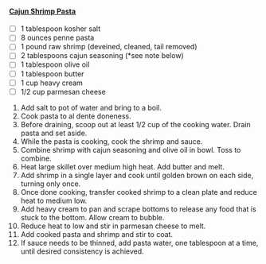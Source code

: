 #### [Cajun Shrimp Pasta](https://selfproclaimedfoodie.com/cajun-shrimp-pasta)
- [ ] 1 tablespoon kosher salt
- [ ] 8 ounces penne pasta
- [ ] 1 pound raw shrimp (deveined, cleaned, tail removed)
- [ ] 2 tablespoons cajun seasoning (*see note below)
- [ ] 1 tablespoon olive oil
- [ ] 1 tablespoon butter
- [ ] 1 cup heavy cream
- [ ] 1/2 cup parmesan cheese

1. Add salt to pot of water and bring to a boil.
1. Cook pasta to al dente doneness.
1. Before draining, scoop out at least 1/2 cup of the cooking water. Drain pasta and set aside.
1. While the pasta is cooking, cook the shrimp and sauce.
1. Combine shrimp with cajun seasoning and olive oil in bowl. Toss to combine.
1. Heat large skillet over medium high heat. Add butter and melt.
1. Add shrimp in a single layer and cook until golden brown on each side, turning only once.
1. Once done cooking, transfer cooked shrimp to a clean plate and reduce heat to medium low.
1. Add heavy cream to pan and scrape bottoms to release any food that is stuck to the bottom. Allow cream to bubble.
1. Reduce heat to low and stir in parmesan cheese to melt.
1. Add cooked pasta and shrimp and stir to coat.
1. If sauce needs to be thinned, add pasta water, one tablespoon at a time, until desired consistency is achieved.